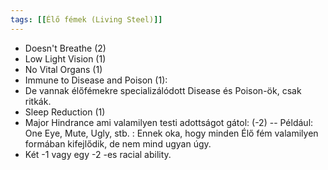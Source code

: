 ```yaml
---
tags: [[Élő fémek (Living Steel)]]
---
```

- Doesn't Breathe (2)
- Low Light Vision (1)
- No Vital Organs  (1) 
- Immune to Disease and Poison (1):
- De vannak élőfémekre specializálódott Disease és Poison-ök, csak ritkák.
- Sleep Reduction (1)
- Major Hindrance ami valamilyen testi adottságot gátol: (-2)
-- Például: One Eye, Mute, Ugly, stb. : Ennek oka, hogy minden Élő fém valamilyen formában kifejlődik, de nem mind ugyan úgy. 
- Két -1 vagy egy -2 -es racial ability.

